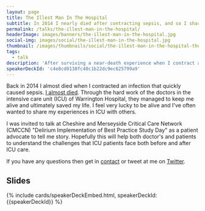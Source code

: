 ```yaml
---
layout: page
title: The Illest Man In The Hospital
subtitle: In 2014 I nearly died after contracting sepsis, and so I shared my near-death experience with a group of intensive care doctors and nurses
permalink: /talks/the-illest-man-in-the-hospital/
headerImage: images/banners/the-illest-man-in-the-hospital.jpg
social-img: images/social/the-illest-man-in-the-hospital.jpg
thumbnail: /images/thumbnails/social/the-illest-man-in-the-hospital-thumb.jpg
tags:
  - talk
description: 'After surviving a near-death experience when I contract an infection which caused sepsis, I wanted to share my story in order to help others. In this talk I share my experiences of 45 days in intensive care.'
speakerDeckId: 'c4e8cd0138fc40c1b22dc9ec625799a9'
---
```


Back in 2014 I almost died when I contracted an infection that quickly caused sepsis. [I almost died](/how-i-almost-died). Through the hard work of the doctors in the intensive care unit (ICU) of Warrington Hospital, they managed to keep me alive and ultimately saved my life. I feel very lucky to be alive and I've often wanted to share my experiences in ICU with others.

I was invited to talk at Cheshire and Merseyside Critical Care Network (CMCCN) "Delirium Implementation of Best Practice Study Day" as a patient advocate to tell me story. Hopefully this will help both doctor's and patients to understand the challenges that ICU patients face both before and after ICU care.

If you have any questions then get in [contact](/contact) or tweet at me on [Twitter](https://twitter.com/marclittlemore).

## Slides

{% include cards/speakerDeckEmbed.html, speakerDeckId: {{speakerDeckId}} %}
